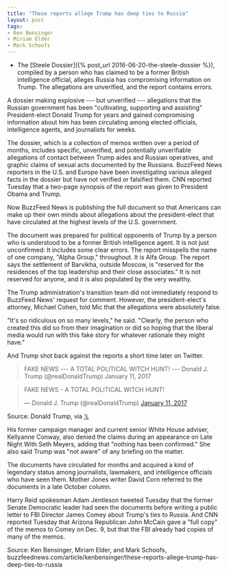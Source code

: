 ```yaml
---
title: "These reports allege Trump has deep ties to Russia"
layout: post
tags:
- Ken Bensinger
- Miriam Elder
- Mark Schoofs
---
```


- The [Steele Dossier]({% post_url 2016-06-20-the-steele-dossier %}), compiled by a person who has claimed to be a former British intelligence official, alleges Russia has compromising information on Trump. The allegations are unverified, and the report contains errors.

A dossier making explosive --- but unverified --- allegations that the Russian government has been "cultivating, supporting and assisting" President-elect Donald Trump for years and gained compromising information about him has been circulating among elected officials, intelligence agents, and journalists for weeks.

The dossier, which is a collection of memos written over a period of months, includes specific, unverified, and potentially unverifiable allegations of contact between Trump aides and Russian operatives, and graphic claims of sexual acts documented by the Russians. BuzzFeed News reporters in the U.S. and Europe have been investigating various alleged facts in the dossier but have not verified or falsified them. CNN reported Tuesday that a two-page synopsis of the report was given to President Obama and Trump.

Now BuzzFeed News is publishing the full document so that Americans can make up their own minds about allegations about the president-elect that have circulated at the highest levels of the U.S. government.

The document was prepared for political opponents of Trump by a person who is understood to be a former British intelligence agent. It is not just unconfirmed: It includes some clear errors. The report misspells the name of one company, "Alpha Group," throughout. It is Alfa Group. The report says the settlement of Barvikha, outside Moscow, is "reserved for the residences of the top leadership and their close associates." It is not reserved for anyone, and it is also populated by the very wealthy.

The Trump administration's transition team did not immediately respond to BuzzFeed News' request for comment. However, the president-elect's attorney, Michael Cohen, told Mic that the allegations were absolutely false.

"It's so ridiculous on so many levels," he said. "Clearly, the person who created this did so from their imagination or did so hoping that the liberal media would run with this fake story for whatever rationale they might have."

And Trump shot back against the reports a short time later on Twitter.

> FAKE NEWS --- A TOTAL POLITICAL WITCH HUNT! --- Donald J. Trump (@realDonaldTrump) January 11, 2017

<blockquote class="twitter-tweet"><p lang="en" dir="ltr">FAKE NEWS - A TOTAL POLITICAL WITCH HUNT!</p>&mdash; Donald J. Trump (@realDonaldTrump) <a href="https://twitter.com/realDonaldTrump/status/818990655418617856?ref_src=twsrc%5Etfw">January 11, 2017</a></blockquote> <script async src="https://platform.twitter.com/widgets.js" charset="utf-8"></script>

Source: Donald Trump, via [𝕏](https://twitter.com/realDonaldTrump/status/818990655418617856)

His former campaign manager and current senior White House adviser, Kellyanne Conway, also denied the claims during an appearance on Late Night With Seth Meyers, adding that "nothing has been confirmed." She also said Trump was "not aware" of any briefing on the matter.

The documents have circulated for months and acquired a kind of legendary status among journalists, lawmakers, and intelligence officials who have seen them. Mother Jones writer David Corn referred to the documents in a late October column.

Harry Reid spokesman Adam Jentleson tweeted Tuesday that the former Senate Democratic leader had seen the documents before writing a public letter to FBI Director James Comey about Trump's ties to Russia. And CNN reported Tuesday that Arizona Republican John McCain gave a "full copy" of the memos to Comey on Dec. 9, but that the FBI already had copies of many of the memos.

Source: Ken Bensinger, Miriam Elder, and Mark Schoofs, buzzfeednews.com/article/kenbensinger/these-reports-allege-trump-has-deep-ties-to-russia
